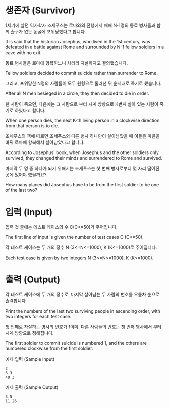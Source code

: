 # 생존자 (Survivor)

1세기에 살던 역사학자 조세푸스는 로마와의 전행에서 패해 N-1명의 동료 병사들과 함께 출구가 없는 동굴에 포위당했다고 합니다.

It is said that the historian Josephus, who lived in the 1st century, was defeated in a battle against Rome and surrounded by N-1 fellow soldiers in a cave with no exit.

동료 병사들은 로마에 항복하느니 차라리 자살하자고 결의했습니다.

Fellow soldiers decided to commit suicide rather than surrender to Rome.

그리고, 포위당한 N명의 사람들이 모두 원형으로 둘러선 뒤 순서대로 죽기로 했습니다.

After all N men besieged in a circle, they then decided to die in order.

한 사람이 죽으면, 다음에는 그 사람으로 부터 시계 방향으로 K번째 살아 있는 사람이 죽기로 하였다고 합니다.

When one person dies, the next K-th living person in a clockwise direction from that person is to die.

조세푸스의 책에 따르면 조세푸스와 다른 병사 하나만이 살아남았을 때 이들은 마음을 바꿔 로마에 항복해서 살아남았다고 합니다.

According to Josephus' book, when Josephus and the other soldiers only survived, they changed their minds and surrendered to Rome and survived.

마지막 두 명 중 하나가 되기 위해서는 조세푸스는 첫 번째 병사로부터 몇 자리 떨어진 곳에 있어야 했을까요?

How many places did Josephus have to be from the first soldier to be one of the last two?

# 입력 (Input)

입력 첫 줄에는 테스트 케이스의 수 C(C<=50)가 주어집니다.

The first line of input is given the number of test cases C (C<=50).

각 테스트 케이스는 두 개의 정수 N (3<=N<=1000), K (K<=1000)로 주어집니다.

Each test case is given by two integers N (3<=N<=1000), K (K<=1000).

# 출력 (Output)

각 테스트 케이스에 두 개의 정수로, 마지막 살아남는 두 사람의 번호를 오름차 순으로 출력합니다.

Print the numbers of the last two surviving people in ascending order, with two integers for each test case.

첫 번째로 자살하는 병사의 번호가 1이며, 다른 사람들의 번호는 첫 번째 병사에서 부터 시계 방향으로 정해집니다.

The first soldier to commit suicide is numbered 1, and the others are numbered clockwise from the first soldier.

예제 입력 (Sample Input)

```
2
6 3
40 3
```

예제 출력 (Sample Output)

```
3 5
11 26
```
